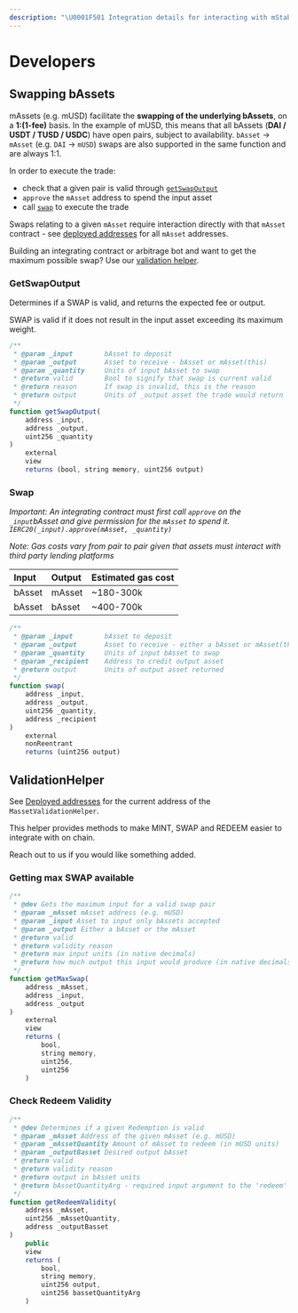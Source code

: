 ```yaml
---
description: "\U0001F501 Integration details for interacting with mStable"
---
```


# Developers

## Swapping bAssets

mAssets \(e.g. mUSD\) facilitate the **swapping of the underlying bAssets**, on a **1:\(1-fee\)** basis. In the example of mUSD, this means that all bAssets \(**DAI / USDT / TUSD / USDC**\) have open pairs, subject to availability. `bAsset` -&gt; `mAsset` \(e.g. `DAI` -&gt; `mUSD`\) swaps are also supported in the same function and are always 1:1.

In order to execute the trade:

* check that a given pair is valid through [`getSwapOutput`](developers.md#getswapoutput)
* `approve` the `mAsset` address to spend the input asset
* call [`swap`](developers.md#swap) to execute the trade

Swaps relating to a given `mAsset` require interaction directly with that `mAsset` contract - see [deployed addresses](deployed-addresses.md) for all `mAsset` addresses.

Building an integrating contract or arbitrage bot and want to get the maximum possible swap? Use our [validation helper](developers.md#validationhelper).

### GetSwapOutput

Determines if a SWAP is valid, and returns the expected fee or output.

SWAP is valid if it does not result in the input asset exceeding its maximum weight.

```typescript
/**
 * @param _input        bAsset to deposit
 * @param _output       Asset to receive - bAsset or mAsset(this)
 * @param _quantity     Units of input bAsset to swap
 * @return valid        Bool to signify that swap is current valid
 * @return reason       If swap is invalid, this is the reason
 * @return output       Units of _output asset the trade would return
 */
function getSwapOutput(
    address _input,
    address _output,
    uint256 _quantity
)
    external
    view
    returns (bool, string memory, uint256 output)
```

### Swap

_Important: An integrating contract must first call `approve` on the `_input`bAsset and give permission for the `mAsset` to spend it. `IERC20(_input).approve(mAsset, _quantity)`_

_Note: Gas costs vary from pair to pair given that assets must interact with third party lending platforms_

| Input | Output | Estimated gas cost |
| :--- | :--- | :--- |
| bAsset | mAsset | ~180-300k |
| bAsset | bAsset | ~400-700k |

```typescript
/**
 * @param _input        bAsset to deposit
 * @param _output       Asset to receive - either a bAsset or mAsset(this)
 * @param _quantity     Units of input bAsset to swap
 * @param _recipient    Address to credit output asset
 * @return output       Units of output asset returned
 */
function swap(
    address _input,
    address _output,
    uint256 _quantity,
    address _recipient
)
    external
    nonReentrant
    returns (uint256 output)
```

## ValidationHelper

See [Deployed addresses](deployed-addresses.md) for the current address of the `MassetValidationHelper`.

This helper provides methods to make MINT, SWAP and REDEEM easier to integrate with on chain.

Reach out to us if you would like something added. 

### Getting max SWAP available

```typescript
/**
 * @dev Gets the maximum input for a valid swap pair
 * @param _mAsset mAsset address (e.g. mUSD)
 * @param _input Asset to input only bAssets accepted
 * @param _output Either a bAsset or the mAsset
 * @return valid
 * @return validity reason
 * @return max input units (in native decimals)
 * @return how much output this input would produce (in native decimals, after any fee)
 */
function getMaxSwap(
    address _mAsset,
    address _input,
    address _output
)
    external
    view
    returns (
        bool,
        string memory,
        uint256,
        uint256
    )
```

### Check Redeem Validity

```typescript
/**
 * @dev Determines if a given Redemption is valid
 * @param _mAsset Address of the given mAsset (e.g. mUSD)
 * @param _mAssetQuantity Amount of mAsset to redeem (in mUSD units)
 * @param _outputBasset Desired output bAsset
 * @return valid
 * @return validity reason
 * @return output in bAsset units
 * @return bAssetQuantityArg - required input argument to the 'redeem' call
 */
function getRedeemValidity(
    address _mAsset,
    uint256 _mAssetQuantity,
    address _outputBasset
)
    public
    view
    returns (
        bool,
        string memory,
        uint256 output,
        uint256 bassetQuantityArg
    )
```



